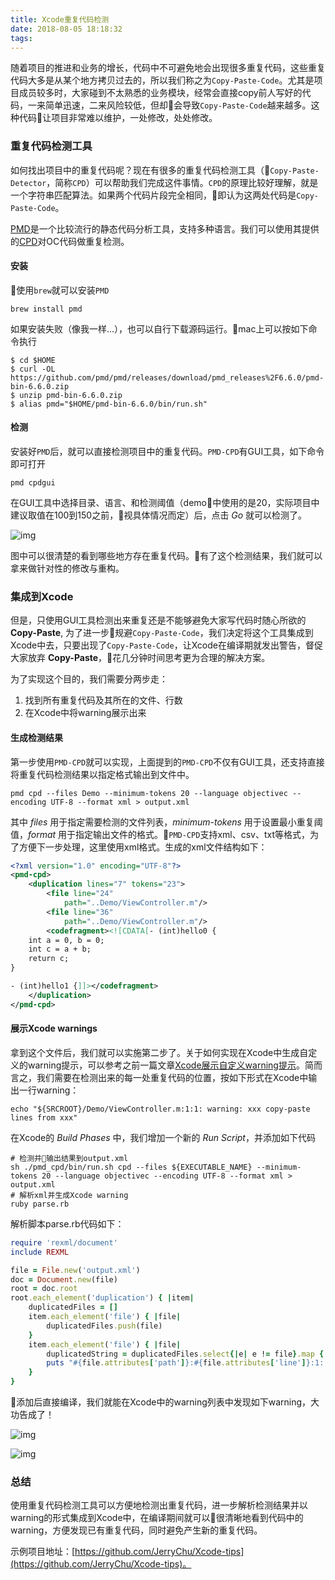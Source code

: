 ```yaml
---
title: Xcode重复代码检测
date: 2018-08-05 18:18:32
tags:
---
```


随着项目的推进和业务的增长，代码中不可避免地会出现很多重复代码，这些重复代码大多是从某个地方拷贝过去的，所以我们称之为`Copy-Paste-Code`。尤其是项目成员较多时，大家碰到不太熟悉的业务模块，经常会直接copy前人写好的代码，一来简单迅速，二来风险较低，但却会导致`Copy-Paste-Code`越来越多。这种代码让项目非常难以维护，一处修改，处处修改。  

### 重复代码检测工具

如何找出项目中的重复代码呢？现在有很多的重复代码检测工具（`Copy-Paste-Detector`，简称`CPD`）可以帮助我们完成这件事情。`CPD`的原理比较好理解，就是一个字符串匹配算法。如果两个代码片段完全相同，即认为这两处代码是`Copy-Paste-Code`。  

[PMD](https://pmd.github.io/)是一个比较流行的静态代码分析工具，支持多种语言。我们可以使用其提供的[CPD](https://pmd.github.io/pmd-6.6.0/pmd_userdocs_cpd.html)对OC代码做重复检测。  

#### 安装
使用`brew`就可以安装`PMD`

    brew install pmd

如果安装失败（像我一样...），也可以自行下载源码运行。mac上可以按如下命令执行

    $ cd $HOME
    $ curl -OL https://github.com/pmd/pmd/releases/download/pmd_releases%2F6.6.0/pmd-bin-6.6.0.zip
    $ unzip pmd-bin-6.6.0.zip
    $ alias pmd="$HOME/pmd-bin-6.6.0/bin/run.sh"

#### 检测
安装好`PMD`后，就可以直接检测项目中的重复代码。`PMD-CPD`有GUI工具，如下命令即可打开

    pmd cpdgui 

在GUI工具中选择目录、语言、和检测阈值（demo中使用的是20，实际项目中建议取值在100到150之前，视具体情况而定）后，点击 _Go_ 就可以检测了。

![img](https://wx4.sinaimg.cn/mw690/83e01499gy1ftz11juatyj21kk0uste5.jpg)

图中可以很清楚的看到哪些地方存在重复代码。有了这个检测结果，我们就可以拿来做针对性的修改与重构。  

### 集成到Xcode
但是，只使用GUI工具检测出来重复还是不能够避免大家写代码时随心所欲的 __Copy-Paste__, 为了进一步规避`Copy-Paste-Code`，我们决定将这个工具集成到Xcode中去，只要出现了`Copy-Paste-Code`，让Xcode在编译期就发出警告，督促大家放弃 __Copy-Paste__，花几分钟时间思考更为合理的解决方案。  

为了实现这个目的，我们需要分两步走：  
1. 找到所有重复代码及其所在的文件、行数  
2. 在Xcode中将warning展示出来

#### 生成检测结果
第一步使用`PMD-CPD`就可以实现，上面提到的`PMD-CPD`不仅有GUI工具，还支持直接将重复代码检测结果以指定格式输出到文件中。

    pmd cpd --files Demo --minimum-tokens 20 --language objectivec --encoding UTF-8 --format xml > output.xml

其中 _files_ 用于指定需要检测的文件列表，_minimum-tokens_ 用于设置最小重复阈值，_format_ 用于指定输出文件的格式。`PMD-CPD`支持xml、csv、txt等格式，为了方便下一步处理，这里使用xml格式。生成的xml文件结构如下：

```xml
<?xml version="1.0" encoding="UTF-8"?>
<pmd-cpd>
    <duplication lines="7" tokens="23">
        <file line="24"
            path="..Demo/ViewController.m"/>
        <file line="36"
            path="..Demo/ViewController.m"/>
        <codefragment><![CDATA[- (int)hello0 {
    int a = 0, b = 0;
    int c = a + b;
    return c;
}

- (int)hello1 {]]></codefragment>
    </duplication>
</pmd-cpd>
```

#### 展示Xcode warnings

拿到这个文件后，我们就可以实施第二步了。关于如何实现在Xcode中生成自定义的warning提示，可以参考之前一篇文章[Xcode展示自定义warning提示](https://jerrychu.github.io/2018/08/05/Xcode-warnings/)。简而言之，我们需要在检测出来的每一处重复代码的位置，按如下形式在Xcode中输出一行warning：

    echo "${SRCROOT}/Demo/ViewController.m:1:1: warning: xxx copy-paste lines from xxx"    

在Xcode的 _Build Phases_ 中，我们增加一个新的 _Run Script_，并添加如下代码

    # 检测并输出结果到output.xml
    sh ./pmd_cpd/bin/run.sh cpd --files ${EXECUTABLE_NAME} --minimum-tokens 20 --language objectivec --encoding UTF-8 --format xml > output.xml
    # 解析xml并生成Xcode warning
    ruby parse.rb

解析脚本parse.rb代码如下：

```ruby
require 'rexml/document'
include REXML  

file = File.new('output.xml')
doc = Document.new(file)
root = doc.root
root.each_element('duplication') { |item| 
    duplicatedFiles = []
	item.each_element('file') { |file|
		duplicatedFiles.push(file)
	}
	item.each_element('file') { |file|
		duplicatedString = duplicatedFiles.select{|e| e != file}.map {|e| "#{e.attributes['path'].split('/').last}:#{e.attributes['line']}"}.join(', ')
		puts "#{file.attributes['path']}:#{file.attributes['line']}:1: warning: #{item.attributes['lines']} copy-pasted lines from: #{duplicatedString}"
	}	
}
```

添加后直接编译，我们就能在Xcode中的warning列表中发现如下warning，大功告成了！

![img](https://wx4.sinaimg.cn/mw690/83e01499gy1ftz1fm7w4zj20g40dkabd.jpg)

![img](https://wx4.sinaimg.cn/mw690/83e01499gy1ftz1h2nba0j21j20dgtaq.jpg)

### 总结
使用重复代码检测工具可以方便地检测出重复代码，进一步解析检测结果并以warning的形式集成到Xcode中，在编译期间就可以很清晰地看到代码中的warning，方便发现已有重复代码，同时避免产生新的重复代码。

示例项目地址：[https://github.com/JerryChu/Xcode-tips](https://github.com/JerryChu/Xcode-tips)。